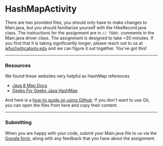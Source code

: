 # HashMapActivity

There are two provided files, you should only have to make changes to Main.java, but you should familiarize yourself with the HikeRecord.java class. The instructions for the assignment are in `// TODO:` comments in the Main.java driver class. The assignment is designed to take ~30 minutes. If you find that it is taking significantly longer, please reach out to us at wfuchs@calpoly.edu and we can figure it out together. You've got this!

---

### Resources

We found these websites very helpful as HashMap references
* [Java 8 Map Docs](https://docs.oracle.com/javase/8/docs/api/java/util/Map.html)
* [Geeks For Geeks Java HashMap](https://www.geeksforgeeks.org/java-util-hashmap-in-java-with-examples/)

And here is a [how-to guide on using Github](https://help.github.com/en/github/creating-cloning-and-archiving-repositories/cloning-a-repository). If you don't want to use Git, you can open the files from here and copy their content.

---


### Submitting
When you are happy with your code, submit your Main.java file to us via the [Google form](https://docs.google.com/forms/d/e/1FAIpQLSfhmmbF7UYq2WCLdn2l9ZMZgmsPqxAh-Fju2_MFypl_llkTMw/viewform), along with any feedback that you have about the assignment.
